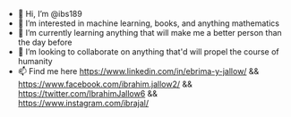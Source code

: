 - 👋 Hi, I’m @ibs189
- 👀 I’m interested in machine learning, books, and anything mathematics
- 🌱 I’m currently learning anything that will make me a better person than the day before
- 💞️ I’m looking to collaborate on anything that'd will propel the course of humanity
- 📫 Find me here https://www.linkedin.com/in/ebrima-y-jallow/ && https://www.facebook.com/ibrahim.jallow2/ && https://twitter.com/IbrahimJallow6 && https://www.instagram.com/ibrajal/

<!---
ibs189/ibs189 is a ✨ special ✨ repository because its `README.md` (this file) appears on your GitHub profile.
You can click the Preview link to take a look at your changes.
--->

